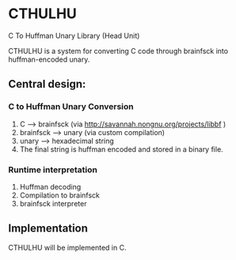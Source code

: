 # CTHULHU

C To Huffman Unary Library (Head Unit)

CTHULHU is a system for converting C code through brainfsck into huffman-encoded unary.

## Central design:

### C to Huffman Unary Conversion

1. C --> brainfsck (via http://savannah.nongnu.org/projects/libbf )
2. brainfsck --> unary (via custom compilation)
3. unary --> hexadecimal string
4. The final string is huffman encoded and stored in a binary file.

### Runtime interpretation

1. Huffman decoding
2. Compilation to brainfsck
3. brainfsck interpreter

## Implementation

CTHULHU will be implemented in C.
